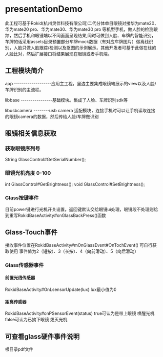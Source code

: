 # presentationDemo
此工程可基于Rokid(杭州灵伴科技有限公司)二代分体单目眼镜对接华为mate20、华为mate20 pro、华为mate30、华为mate30 pro 等机型手机，做人脸的检测跟踪，然后手机和眼镜端以不同画面呈现结果,同时可做到人脸、车牌的智能识别，车牌的话采用assets目录预置部分车牌mock数据（有对应车牌图片）做离线识别，人脸只做人脸跟踪/检测以及抠图的示例展示。其他开发者可基于此做在线的人脸比对，然后扩展接口将结果展现在眼镜或者手机端。

## 工程模块简介
app   -------------------应用主工程，里边主要集成眼镜端展示的view以及人脸/车牌识别的主流程。

libbase  ----------------基础模块。集成了人脸、车牌识别sdk等  

libusbcamera  --------usb camera 适配模块，连接手机时可以让手机读取连接的眼镜camera的数据，然后传给人脸/车牌做识别

## 眼镜相关信息获取
### 获取眼镜序列号
String GlassControl#GetSerialNumber();

### 眼镜光机亮度 0-100
int GlassControl#GetBrightness();
void GlassControl#SetBrightness();

### Glass按键事件
目前power键进行光机开关设置，返回键默认交给眼镜ui处理，眼镜段不处理则给到重写RokidBaseActivity#onGlassBackPress()函数

## Glass-Touch事件
接收事件位置在RokidBaseActivity#mOnGlassEvent#OnTochEvent() 可自行获取使用
事件值为2（短按）、3（长按）、4（向前滑动）、5（向后滑动）

### Glass传感器事件
#### 前置光线传感器
RokidBaseActivity#OnLsensorUpdate(lux) lux最小值为0

#### 距离传感器
RokidBaseActivity#onPSensorEvent(status) true可认为是带上眼镜 唤醒光机 false可认为已摘下眼镜 熄灭光机


## 可查看glass硬件事件说明
根目录pdf文件